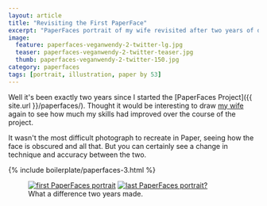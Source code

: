 ```yaml
---
layout: article
title: "Revisiting the First PaperFace"
excerpt: "PaperFaces portrait of my wife revisited after two years of drawing with Paper."
image: 
  feature: paperfaces-veganwendy-2-twitter-lg.jpg
  teaser: paperfaces-veganwendy-2-twitter-teaser.jpg
  thumb: paperfaces-veganwendy-2-twitter-150.jpg
category: paperfaces
tags: [portrait, illustration, paper by 53]
---
```


Well it's been exactly two years since I started the [PaperFaces Project]({{ site.url }}/paperfaces/). Thought it would be interesting to draw [my wife](http://twitter.com/veganwendy) again to see how much my skills had improved over the course of the project.

It wasn't the most difficult photograph to recreate in Paper, seeing how the face is obscured and all that. But you can certainly see a change in technique and accuracy between the two.

{% include boilerplate/paperfaces-3.html %}

<figure class="half">
  <a href="{{ site.url }}/images/paperfaces-veganwendy-twitter-lg.jpg"><img src="{{ site.url }}/images/paperfaces-veganwendy-twitter-600.jpg" alt="first PaperFaces portrait"></a>
  <a href="{{ site.url }}/images/paperfaces-veganwendy-2-twitter-lg.jpg"><img src="{{ site.url }}/images/paperfaces-veganwendy-2-twitter-600.jpg" alt="last PaperFaces portrait?"></a>
  <figcaption>What a difference two years made.</figcaption>
</figure>